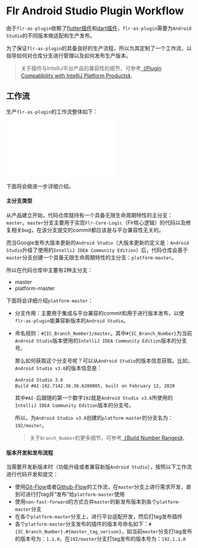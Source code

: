 # Flr Android Studio Plugin Workflow

由于`flr-as-plugin`依赖了[flutter插件](https://plugins.jetbrains.com/plugin/9212-flutter)和[dart插件](https://plugins.jetbrains.com/plugin/6351-dart)，`flr-as-plugin`需要为`Android Studio`的不同版本做适配和生产发布。

为了保证`flr-as-plugin`的具备良好的生产流程，所以为其定制了一个工作流，以指导如何对仓库分支进行管理以及如何发布生产版本。

> 关于插件与IntelliJ平台产品的兼容性的细节，可参考[《Plugin Compatibility with IntelliJ Platform Products》](https://www.jetbrains.org/intellij/sdk/docs/basics/getting_started/plugin_compatibility.html)。

## 工作流

生产`flr-as-plugin`的工作流整体如下：

![flr-plugin-workflow-model.pdf](assets/flr-plugin-workflow-model.pdf)

下面将会做进一步详细介绍。

#### 主分支类型

从产品建立开始，代码仓库就持有一个具备无限生命周期特性的主分支：`master`。`master`分支主要用于实现`Flr-Core-Logic`（Flr核心逻辑）的代码以及修复相关bug，在该分支提交的commit都应该是与平台兼容性无关的。

而当Google发布大版本更新的`Android Studio`（大版本更新的定义是：`Android Studio`升级了使用的`IntelliJ IDEA Community Edition`）后，代码仓库会基于`master`分支创建一个具备无限生命周期特性的主分支：`platform-master`。

所以在代码仓库中主要有2种主分支：

- master
- platform-master

下面将会详细介绍`platform-master`：

- 分支作用：主要用于集成与平台兼容的commit和用于进行版本发布，以使`flr-as-plugin`能兼容新版本的`Android Studio`。

- 命名规则：`#{IC_Branch_Number}/master`。其中`#{IC_Branch_Number}`为当前`Android Studio`版本使用的`IntelliJ IDEA Community Edition`版本的分支号。

  那么如何获取这个分支号呢？可以从`Android Studio`的版本信息获取。比如，`Android Studio v3.6`的版本信息是：
  
  ```
  Android Studio 3.6
  Build #AI-192.7142.36.36.6200805, built on February 12, 2020
  ```
  其中`#AI-`后跟随的第一个数字`192`就是`Android Studio v3.6`所使用的`IntelliJ IDEA Community Edition`版本的分支号。
  
  所以，为`Android Studio v3.6`创建的`platform-master`的分支名为：`192/master`。
  
  > 关于`Branch_Number`的更多细节，可参考[《Build Number Ranges》](https://www.jetbrains.org/intellij/sdk/docs/basics/getting_started/build_number_ranges.html)。
#### 版本开发和发布流程

当需要开发新版本时（功能升级或者兼容新版`Android Studio`），按照以下工作流进行代码开发和提交：

- 使用[Git-Flow](https://nvie.com/posts/a-successful-git-branching-model/)或者[Github-Flow](https://guides.github.com/introduction/flow/)的工作流，在`master`分支上进行需求开发，直到可进行打tag并“发布”给`platform-master`使用
- 使用`non-fast-forward`的方式合并`master`的新发布版本到各个`platform-master`分支
- 在各个`platform-master`分支上，进行平台适配开发，然后打tag发布插件
- 各个`platform-master`分支发布的插件的版本号命名如下：`#{IC_Branch_Number}.#{master_tag_verison}`，如当前`master`分支打tag发布的版本号为：`1.1.0`，在`192/master`分支打tag发布的版本号为：`192.1.1.0`





